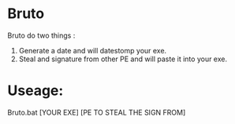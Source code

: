 # Bruto
Bruto do two things :
1) Generate a date and will datestomp your exe.
2) Steal and signature from other PE and will paste it into your exe.

# Useage:
Bruto.bat [YOUR EXE] [PE TO STEAL THE SIGN FROM]
